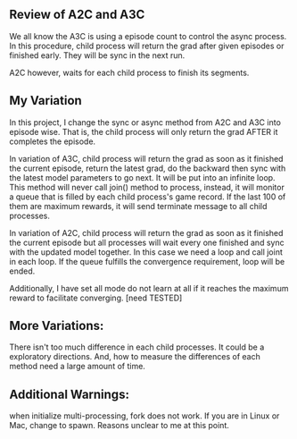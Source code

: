 ## Review of A2C and A3C
We all know the A3C is using a episode count to control the async
process. In this procedure, child process will return the grad
after given episodes or finished early. They will be sync in the next
run. 

A2C however, waits for each child process to finish its segments.

## My Variation
In this project, I change the sync or async method from A2C and A3C
into episode wise. That is, the child process will only return 
the grad AFTER it completes the episode.

In variation of A3C, child process will return the grad as soon
as it finished the current episode, return the latest grad, do the backward
then sync with the latest model parameters to go next. It will be put
into an infinite loop. This method will never call join() method to process,
instead, it will monitor a queue that is filled by each child process's game
record. If the last 100 of them are maximum rewards, it will send terminate
message to all child processes.

In variation of A2C, child process will return the grad as soon 
as it finished the current episode but all processes will wait every one
finished and sync with the updated model together. In this case we need
a loop and call joint in each loop. If the queue fulfills the convergence requirement,
loop will be ended.

Additionally, I have set all mode do not learn at all if it reaches the maximum 
reward to facilitate converging. [need TESTED]

## More Variations:
There isn't too much difference in each child processes. It could 
be a exploratory directions. And, how to measure the differences of each 
method need a large amount of time.

## Additional Warnings:
when initialize multi-processing, fork does not work. If you are in Linux or Mac, change to spawn.
Reasons unclear to me at this point.
